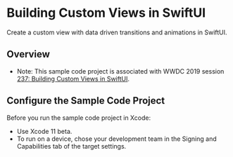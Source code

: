 # Building Custom Views in SwiftUI

Create a custom view with data driven transitions and animations in SwiftUI.

## Overview

- Note: This sample code project is associated with WWDC 2019 session [237: Building Custom Views in SwiftUI](https://developer.apple.com/videos/play/wwdc19/237/).

## Configure the Sample Code Project

Before you run the sample code project in Xcode:

* Use Xcode 11 beta.
* To run on a device, chose your development team in the Signing and Capabilities tab of the target settings.
